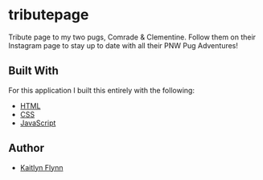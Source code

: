 # tributepage
Tribute page to my two pugs, Comrade & Clementine. Follow them on their Instagram page to stay up to date with all their PNW Pug Adventures!  

## Built With
For this application I built this entirely with the following:
* [HTML](https://www.w3schools.com/html/) 
* [CSS](https://www.w3schools.com/css/) 
* [JavaScript](https://www.w3schools.com/js/) 

## Author
* [Kaitlyn Flynn](https://kaitlynflynn.com/)